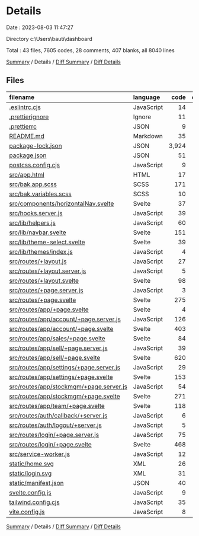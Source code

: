 # Details

Date : 2023-08-03 11:47:27

Directory c:\\Users\\bauti\\dashboard

Total : 43 files,  7605 codes, 28 comments, 407 blanks, all 8040 lines

[Summary](results.md) / Details / [Diff Summary](diff.md) / [Diff Details](diff-details.md)

## Files
| filename | language | code | comment | blank | total |
| :--- | :--- | ---: | ---: | ---: | ---: |
| [.eslintrc.cjs](/.eslintrc.cjs) | JavaScript | 14 | 0 | 1 | 15 |
| [.prettierignore](/.prettierignore) | Ignore | 11 | 1 | 2 | 14 |
| [.prettierrc](/.prettierrc) | JSON | 9 | 0 | 1 | 10 |
| [README.md](/README.md) | Markdown | 35 | 0 | 31 | 66 |
| [package-lock.json](/package-lock.json) | JSON | 3,924 | 0 | 1 | 3,925 |
| [package.json](/package.json) | JSON | 51 | 0 | 1 | 52 |
| [postcss.config.cjs](/postcss.config.cjs) | JavaScript | 9 | 2 | 3 | 14 |
| [src/app.html](/src/app.html) | HTML | 17 | 0 | 1 | 18 |
| [src/bak.app.scss](/src/bak.app.scss) | SCSS | 171 | 1 | 20 | 192 |
| [src/bak.variables.scss](/src/bak.variables.scss) | SCSS | 10 | 1 | 2 | 13 |
| [src/components/horizontalNav.svelte](/src/components/horizontalNav.svelte) | Svelte | 37 | 0 | 5 | 42 |
| [src/hooks.server.js](/src/hooks.server.js) | JavaScript | 39 | 4 | 7 | 50 |
| [src/lib/helpers.js](/src/lib/helpers.js) | JavaScript | 60 | 0 | 3 | 63 |
| [src/lib/navbar.svelte](/src/lib/navbar.svelte) | Svelte | 151 | 1 | 11 | 163 |
| [src/lib/theme-select.svelte](/src/lib/theme-select.svelte) | Svelte | 39 | 0 | 6 | 45 |
| [src/lib/themes/index.js](/src/lib/themes/index.js) | JavaScript | 4 | 0 | 0 | 4 |
| [src/routes/+layout.js](/src/routes/+layout.js) | JavaScript | 27 | 0 | 6 | 33 |
| [src/routes/+layout.server.js](/src/routes/+layout.server.js) | JavaScript | 5 | 0 | 0 | 5 |
| [src/routes/+layout.svelte](/src/routes/+layout.svelte) | Svelte | 98 | 0 | 22 | 120 |
| [src/routes/+page.server.js](/src/routes/+page.server.js) | JavaScript | 3 | 0 | 1 | 4 |
| [src/routes/+page.svelte](/src/routes/+page.svelte) | Svelte | 275 | 0 | 41 | 316 |
| [src/routes/app/+page.svelte](/src/routes/app/+page.svelte) | Svelte | 4 | 0 | 1 | 5 |
| [src/routes/app/account/+page.server.js](/src/routes/app/account/+page.server.js) | JavaScript | 126 | 0 | 34 | 160 |
| [src/routes/app/account/+page.svelte](/src/routes/app/account/+page.svelte) | Svelte | 403 | 1 | 21 | 425 |
| [src/routes/app/sales/+page.svelte](/src/routes/app/sales/+page.svelte) | Svelte | 84 | 1 | 9 | 94 |
| [src/routes/app/sell/+page.server.js](/src/routes/app/sell/+page.server.js) | JavaScript | 39 | 1 | 2 | 42 |
| [src/routes/app/sell/+page.svelte](/src/routes/app/sell/+page.svelte) | Svelte | 620 | 1 | 53 | 674 |
| [src/routes/app/settings/+page.server.js](/src/routes/app/settings/+page.server.js) | JavaScript | 29 | 1 | 3 | 33 |
| [src/routes/app/settings/+page.svelte](/src/routes/app/settings/+page.svelte) | Svelte | 153 | 2 | 13 | 168 |
| [src/routes/app/stockmgm/+page.server.js](/src/routes/app/stockmgm/+page.server.js) | JavaScript | 54 | 0 | 8 | 62 |
| [src/routes/app/stockmgm/+page.svelte](/src/routes/app/stockmgm/+page.svelte) | Svelte | 271 | 5 | 16 | 292 |
| [src/routes/app/team/+page.svelte](/src/routes/app/team/+page.svelte) | Svelte | 118 | 1 | 8 | 127 |
| [src/routes/auth/callback/+server.js](/src/routes/auth/callback/+server.js) | JavaScript | 6 | 0 | 1 | 7 |
| [src/routes/auth/logout/+server.js](/src/routes/auth/logout/+server.js) | JavaScript | 5 | 0 | 1 | 6 |
| [src/routes/login/+page.server.js](/src/routes/login/+page.server.js) | JavaScript | 75 | 0 | 11 | 86 |
| [src/routes/login/+page.svelte](/src/routes/login/+page.svelte) | Svelte | 468 | 0 | 46 | 514 |
| [src/service-worker.js](/src/service-worker.js) | JavaScript | 12 | 0 | 2 | 14 |
| [static/home.svg](/static/home.svg) | XML | 26 | 0 | 1 | 27 |
| [static/login.svg](/static/login.svg) | XML | 31 | 0 | 1 | 32 |
| [static/manifest.json](/static/manifest.json) | JSON | 40 | 0 | 1 | 41 |
| [svelte.config.js](/svelte.config.js) | JavaScript | 9 | 4 | 4 | 17 |
| [tailwind.config.cjs](/tailwind.config.cjs) | JavaScript | 35 | 1 | 4 | 40 |
| [vite.config.js](/vite.config.js) | JavaScript | 8 | 0 | 2 | 10 |

[Summary](results.md) / Details / [Diff Summary](diff.md) / [Diff Details](diff-details.md)
